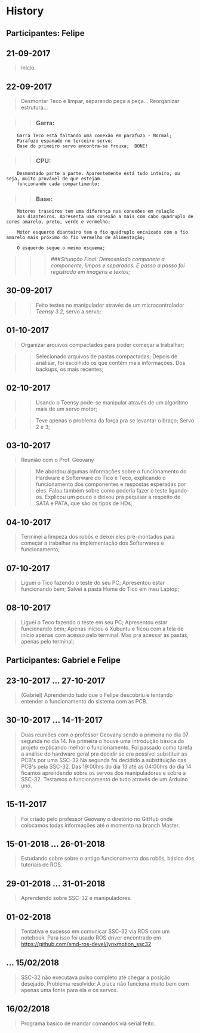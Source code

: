 # **History**

## Participantes: Felipe
## __21-09-2017__
	
>	Início. 

## __22-09-2017__

>	Desmontar Teco e limpar, separando peça a peça... 
	Reorganizar estrutura...

>>	### Garra:

		Garra Teco está faltando uma conexão em parafuzo - Normal;
		Parafuzo espanado no terceiro servo;
		Base do primeiro servo encontra-se frouxa;	DONE!

>>	### CPU:

		Desmontado parte a parte. Aparentemente está tudo inteiro, ou seja, muito provável de que estejam 
		funcionando cada compartimento;

>>	### Base:

		Motores traseiros tem uma diferença nas conexões em relação
		aos dianteiros. Apresenta uma conexão a mais com cabo quadruplo de cores amarelo, preto, verde e vermelho;

		Motor esquerdo dianteiro tem o fio quadruplo encaixado com o fio amarelo mais próximo do fio vermelho de alimentação;

		O esquerdo segue o mesmo esquema;


>>>	###_Situação Final: Demosntado componete a componente, limpos e separados. E passo a passo foi registrado em imagens e textos;_

## __30-09-2017__ 

>>	Feito testes no manipulador através de um microcontrolador _Teensy 3.2_, servo a servo; 

## __01-10-2017__
	
>	Organizar arquivos compactados para poder começar a trabalhar;

>>	Selecionado arquivos de pastas compactadas;
	Depois de analisar, foi escolhido os que contém mais informações. Dos backups, os mais recentes;

## __02-10-2017__

>> Usando o Teensy pode-se manipular através de um algoritmo mais de um servo motor;

>> Teve apenas o problema da força pra se levantar o braço; Servo 2 e 3;

## __03-10-2017__

>	Reunião com o Prof. Geovany

>>	Me abordou algumas informações sobre o funcionamento do Hardware e Softerware do Tico e Teco, explicando o funcionamento dos componentes e 		respostas esperadas por eles. Falou também sobre como poderia fazer o teste ligando-os. Explicou um pouco e deixou pra pequisar a respeito 		de SATA e PATA, que são os tipos de HDs;

## __04-10-2017__

>	Terminei a limpeza dos robôs e deixei eles pré-montados para começar a trabalhar na implementação dos Softerwares e funcionamento;

## __07-10-2017__ 

>	Liguei o Tico fazendo o teste do seu PC;
	Apresentou estar funcionando bem;
	Salvei a pasta Home do Tico em meu Laptop;

## __08-10-2017__

>	Liguei o Teco fazendo o teste em seu PC;
	Apresentou estar funcionando bem;
	Apenas iniciou o Xubuntu e ficou com a tela de início apenas com acesso pelo terminal. Mas pra acessar as pastas, apenas pelo terminal;
	

## Participantes: Gabriel e Felipe

## __23-10-2017 ... 27-10-2017__

>	(Gabriel) Aprendendo tudo que o Felipe descobriu e tentando entender o funcionamento do sistema com as PCB.

## __30-10-2017 ... 14-11-2017__
>	Duas reuniões com o professor Geovany sendo a primeira no dia 07 segunda no dia 14.
	Na primeira o houve uma introdução básica do projeto explicando melhor o funcionamento. 
	Foi passado como tarefa a análise do hardware geral pra decidir se era possível substituir as PCB's por uma SSC-32
	Na segunda foi decidido a substituição das PCB's pela SSC-32.
	Das 19:00hrs do dia 13 até as 04:00hrs do dia 14 ficamos aprendendo sobre os servos dos manipuladores e sobre a SSC-32. Testamos o funcionamento de tudo através de um Arduíno uno.  

## __15-11-2017__
>	Foi criado pelo professor Geovany o diretório no GitHub onde colocamos todas informações até o momento na branch Master.

## __15-01-2018 ... 26-01-2018__
>	Estudando sobre sobre o antigo funcionamento dos robôs, básico dos tutoriais de ROS.

## __29-01-2018 ... 31-01-2018__
>	Aprendendo sobre SSC-32 e manipuladores.

## __01-02-2018__
>	Tentativa e sucesso em comunicar SSC-32 via ROS com um notebook. Para isso foi usado ROS driver encontrado em https://github.com/smd-ros-devel/lynxmotion_ssc32.

## ... __15/02/2018__
>	SSC-32 não executava pulso completo até chegar a posição desejado. Problema resolvido: A placa não funciona muito bem com apenas uma fonte para ela e os servos.

## __16/02/2018__
>	Programa basico de mandar comandos via serial feito. 

